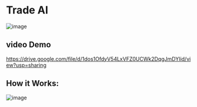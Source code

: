 # Trade AI 

![image](https://github.com/user-attachments/assets/15382a19-b017-414b-b884-91d2d6defa0e)

## video Demo
https://drive.google.com/file/d/1dos1OfdyV54LxVFZ0UCWk2DqgJmDYIid/view?usp=sharing

## How it Works:

![image](https://github.com/user-attachments/assets/dcea2744-cf3f-4dcc-a39e-adc6b4a82cdd)
